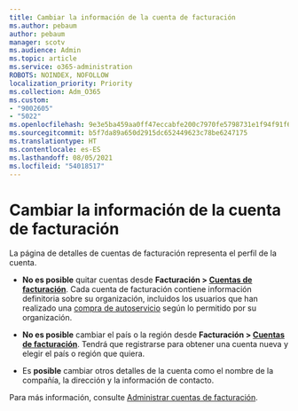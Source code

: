 ```yaml
---
title: Cambiar la información de la cuenta de facturación
ms.author: pebaum
author: pebaum
manager: scotv
ms.audience: Admin
ms.topic: article
ms.service: o365-administration
ROBOTS: NOINDEX, NOFOLLOW
localization_priority: Priority
ms.collection: Adm_O365
ms.custom:
- "9002605"
- "5022"
ms.openlocfilehash: 9e3e5ba459aa0ff47eccabfe200c7970fe5798731e1f94f91f6f9b059b74ffde
ms.sourcegitcommit: b5f7da89a650d2915dc652449623c78be6247175
ms.translationtype: HT
ms.contentlocale: es-ES
ms.lasthandoff: 08/05/2021
ms.locfileid: "54018517"
---
```

# <a name="change-billing-account-information"></a>Cambiar la información de la cuenta de facturación

La página de detalles de cuentas de facturación representa el perfil de la cuenta.

- **No es posible** quitar cuentas desde **Facturación > [Cuentas de facturación](https://go.microsoft.com/fwlink/p/?linkid=2084771)**. Cada cuenta de facturación contiene información definitoria sobre su organización, incluidos los usuarios que han realizado una [compra de autoservicio](https://docs.microsoft.com/microsoft-365/commerce/subscriptions/manage-self-service-purchases-admins) según lo permitido por su organización. 

- **No es posible** cambiar el país o la región desde **Facturación > [Cuentas de facturación](https://go.microsoft.com/fwlink/p/?linkid=2084771)**. Tendrá que registrarse para obtener una cuenta nueva y elegir el país o región que quiera. 

- Es **posible** cambiar otros detalles de la cuenta como el nombre de la compañía, la dirección y la información de contacto. 

Para más información, consulte [Administrar cuentas de facturación](https://docs.microsoft.com/microsoft-365/commerce/manage-billing-accounts). 
